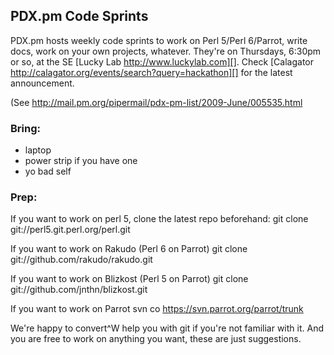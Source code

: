 ## PDX.pm Code Sprints

PDX.pm hosts weekly code sprints to work on Perl 5/Perl 6/Parrot, write docs, work on your own projects, whatever.  They're on Thursdays, 6:30pm or so, at the SE [Lucky Lab http://www.luckylab.com][].  Check [Calagator http://calagator.org/events/search?query=hackathon][] for the latest announcement.

(See http://mail.pm.org/pipermail/pdx-pm-list/2009-June/005535.html

### Bring:

* laptop
* power strip if you have one
* yo bad self

### Prep:

If you want to work on perl 5, clone the latest repo beforehand:
  git clone git://perl5.git.perl.org/perl.git

If you want to work on Rakudo (Perl 6 on Parrot)
  git clone git://github.com/rakudo/rakudo.git

If you want to work on Blizkost (Perl 5 on Parrot)
  git clone git://github.com/jnthn/blizkost.git

If you want to work on Parrot 
  svn co https://svn.parrot.org/parrot/trunk

We're happy to convert^W help you with git if you're not familiar with it. And you are free to work on anything you want, these are just suggestions.
